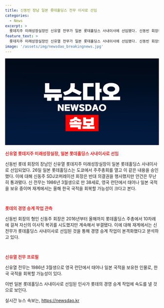 ```yaml
---
title: 신동빈 장남 일본 롯데홀딩스 전무 이사로 선임
categories:
  - News
excerpt: >
  롯데지주 미래성장실장인 신유열 전무가 일본 롯데홀딩스 사내이사에 선임됐다. 신동빈 회장의 장남인 신 전무의 사내이사 등재 건은 신동주 회장의 반대에도 불구하고 승인 받았다. 이로써 경영 승계 작업이 본격화될 것으로 전망되며, 신 전무는 한국 국적을 회복할 가능성이 크다는 관측이 나온다. (150자)
feature_text: >
  롯데지주 미래성장실장인 신유열 전무가 일본 롯데홀딩스 사내이사에 선임됐다. 신동빈 회장의 장남인 신 전무의 사내이사 등재 건은 신동주 회장의 반대에도 불구하고 승인 받았다. 이로써 경영 승계 작업이 본격화될 것으로 전망되며, 신 전무는 한국 국적을 회복할 가능성이 크다는 관측이 나온다. (150자)
image: '/assets/img/newsdao_breakingnews.jpg'
---
```


<p><img src="/assets/img/newsdao_breakingnews.jpg" alt="pcversion 속보" /></p>

<p><b><span style="color: #ee2323;">신유열 롯데지주 미래성장실장, 일본 롯데홀딩스 사내이사로 선임</span></b></p>

<p>신동빈 롯데 회장의 장남인 신유열 롯데지주 미래성장실장이 일본 롯데홀딩스 사내이사로 선임되었다. 26일 일본 롯데홀딩스는 도쿄에서 주주총회를 열고 이 같은 내용을 승인했다. 이에 대해 신동주 SDJ코퍼레이션 회장은 반대 의결권을 행사했지만 안건은 무난히 통과됐다. 신 전무는 1986년 3월생으로 만 38세로, 영국 런던에서 태어나 일본 국적을 보유 중이며 재계에서는 올해 한국 국적을 회복할 가능성이 크다고 본다.</p>

<p data-ke-size="size16">&nbsp;</p>

<p><b><span style="color: #ee2323;">롯데의 경영 승계 작업 관측</span></b></p>

<p>신동빈 회장의 형인 신동주 회장은 2016년부터 올해까지 롯데홀딩스 주총에서 10차례에 걸쳐 자신의 이사직 복귀를 시도했지만 계속해서 부결됐다. 이에 대해 재계에서는 신 전무가 롯데홀딩스 사내이사로 선임된 것을 통해 경영 승계 작업이 본격화했다고 분석하고 있다.</p>

<p data-ke-size="size16">&nbsp;</p>

<p><b><span style="color: #ee2323;">신유열 전무 프로필</span></b></p>

<p>신유열 전무는 1986년 3월생으로 영국 런던에서 태어나 일본 국적을 보유한 인물로, 한국 국적을 회복할 가능성이 있다.</p>

<p>이번 일본 롯데홀딩스 사내이사로 선임된 인사가 롯데의 경영 승계 작업에 속도를 낼 것으로 보인다.</p>
실시간 뉴스 속보는, <a href="https://newsdao.kr" rel="dofollow">https://newsdao.kr</a>


